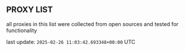 ## PROXY LIST

all proxies in this list were collected from open sources and tested for functionality

last update: `2025-02-26 11:03:42.693348+00:00` UTC